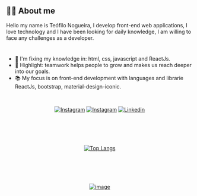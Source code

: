 ## 👨‍💻 About me

Hello my name is Teófilo Nogueira, I develop front-end web applications, I love technology and I have been looking for daily knowledge, I am willing to face any challenges as a developer.

#
- 🌲 I'm fixing my knowledge in: html, css, javascript and ReactJs.
- 🤗 Highlight: teamwork helps people to grow and makes us reach deeper into our goals.
- 📚 My focus is on front-end development with languages and librarie ReactJs, bootstrap, material-design-iconic.
<br />


[<div align="center">![Instagram](https://img.shields.io/badge/-School-057a7b?style=for-the-badge&logo=instagram&logoColor=fff)](https://www.instagram.com/teo_nogueira/) [![Instagram](https://img.shields.io/badge/-beginjscript-057a7b?style=for-the-badge&logo=Instagram&logoColor=77bcef)](https://www.instagram.com/beginjscript/)  [![Linkedin](https://img.shields.io/badge/-linkedin-057a7b?style=for-the-badge&logo=linkedin&logoColor=bffff9)</div>](https://www.linkedin.com/in/teonogueira/)

#
<br /> <br />
[<div align="center"> ![Top Langs](https://github-readme-stats.vercel.app/api/top-langs/?username=TeoNogueira&layout=compact) </div>](https://github.com/TeoNogueira/github-readme-stats)

#
<br /> <br />

[<div align="center"> ![image](https://user-images.githubusercontent.com/53917980/120089574-37fe2600-c0d2-11eb-93cc-0a67da3aacb6.png) </div>](https://github.com/TeoNogueira/github-readme-stats)





